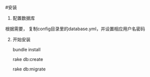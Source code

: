 #安装

1. 配置数据库

根据需要， 复制config目录里的database.yml，并设置相应用户名密码

2. 开始安装

    bundle install

    rake db:create

    rake db:migrate
